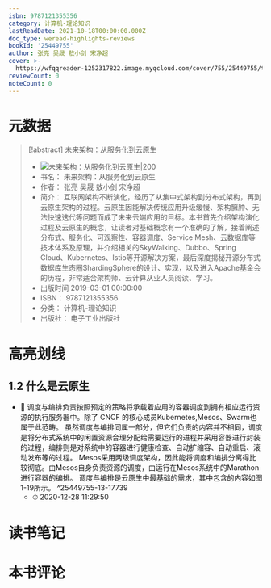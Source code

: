 ```yaml
---
isbn: 9787121355356
category: 计算机-理论知识
lastReadDate: 2021-10-18T00:00:00.000Z
doc_type: weread-highlights-reviews
bookId: '25449755'
author: 张亮 吴晟 敖小剑 宋净超
cover: >-
  https://wfqqreader-1252317822.image.myqcloud.com/cover/755/25449755/t7_25449755.jpg
reviewCount: 0
noteCount: 0
---
```

# 元数据
> [!abstract] 未来架构：从服务化到云原生
> - ![ 未来架构：从服务化到云原生|200](https://wfqqreader-1252317822.image.myqcloud.com/cover/755/25449755/t7_25449755.jpg)
> - 书名： 未来架构：从服务化到云原生
> - 作者： 张亮 吴晟 敖小剑 宋净超
> - 简介： 互联网架构不断演化，经历了从集中式架构到分布式架构，再到云原生架构的过程。云原生因能解决传统应用升级缓慢、架构臃肿、无法快速迭代等问题而成了未来云端应用的目标。本书首先介绍架构演化过程及云原生的概念，让读者对基础概念有一个准确的了解，接着阐述分布式、服务化、可观察性、容器调度、Service Mesh、云数据库等技术体系及原理，并介绍相关的SkyWalking、Dubbo、Spring Cloud、Kubernetes、Istio等开源解决方案，最后深度揭秘开源分布式数据库生态圈ShardingSphere的设计、实现，以及进入Apache基金会的历程，非常适合架构师、云计算从业人员阅读、学习。
> - 出版时间 2019-03-01 00:00:00
> - ISBN： 9787121355356
> - 分类： 计算机-理论知识
> - 出版社： 电子工业出版社

# 高亮划线

## 1.2 什么是云原生


- 📌 调度与编排负责按照预定的策略将承载着应用的容器调度到拥有相应运行资源的执行服务器中。除了 CNCF 的核心成员Kubernetes,Mesos、Swarm也属于此范畴。
虽然调度与编排同属一部分，但它们负责的内容并不相同，调度是将分布式系统中的闲置资源合理分配给需要运行的进程并采用容器进行封装的过程，编排则是对系统中的容器进行健康检查、自动扩缩容、自动重启、滚动发布等的过程。
Mesos采用两级调度架构，因此能将调度和编排分离得比较彻底。由Mesos自身负责资源的调度，由运行在Mesos系统中的Marathon进行容器的编排。
调度与编排是云原生中最基础的需求，其中包含的内容如图1-19所示。 ^25449755-13-17739
    - ⏱ 2020-12-28 11:29:50 
# 读书笔记

# 本书评论
